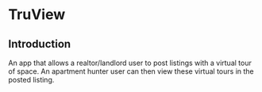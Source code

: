 # TruView

## Introduction
An app that allows a realtor/landlord user to post listings with a virtual tour of space. An apartment hunter user can then view these virtual tours in the posted listing.

